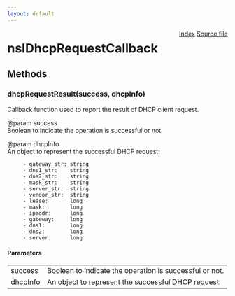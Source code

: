 ```yaml
---
layout: default
---
```

<div class='links' style='float:right'><a href="../index.html">Index</a>
<a href="http://dxr.mozilla.org/mozilla-central/source/dom/system/gonk/nsINetworkService.idl">Source file</a>
</div>

# nsIDhcpRequestCallback #

## Methods ##

### dhcpRequestResult(success, dhcpInfo) ###
  
Callback function used to report the result of DHCP client request.  
  
@param success  
       Boolean to indicate the operation is successful or not.  
  
@param dhcpInfo  
       An object to represent the successful DHCP request:  
  
         - gateway_str: string  
         - dns1_str:    string  
         - dns2_str:    string  
         - mask_str:    string  
         - server_str:  string  
         - vendor_str:  string  
         - lease:       long  
         - mask:        long  
         - ipaddr:      long  
         - gateway:     long  
         - dns1:        long  
         - dns2:        long  
         - server:      long  
  

#### Parameters ####

<table>

<tr>
<td>success</td>
<td>       Boolean to indicate the operation is successful or not.  
</td>
</tr>

<tr>
<td>dhcpInfo</td>
<td>       An object to represent the successful DHCP request:  
</td>
</tr>

</table>
